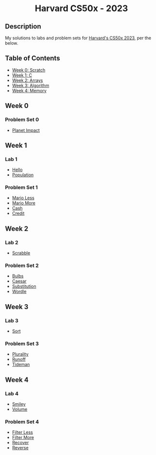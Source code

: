 <h1 align="center">
  Harvard CS50x - 2023
</h1>

## Description

My solutions to labs and problem sets for [Harvard's CS50x 2023](https://cs50.harvard.edu/x/2023/), per the below.

## Table of Contents

- [Week 0: Scratch](#week-0)
- [Week 1: C](#week-1)
- [Week 2: Arrays](#week-2)
- [Week 3: Algorithm](#week-3)
- [Week 4: Memory](#week-4)



## Week 0

### Problem Set 0

* [Planet Impact](week0/pset0/Planet-Impact.sb3)

## Week 1

### Lab 1

* [Hello](week1/lab1/hello.c)
* [Population](week1/lab1/population.c)

### Problem Set 1

* [Mario Less](week1/pset1/mario-less.c)
* [Mario More](week1/pset1/mario-more.c)
* [Cash](week1/pset1/cash.c)
* [Credit](week1/pset1/credit.c)

## Week 2

### Lab 2

* [Scrabble](week2/lab2/scrabble.c)

### Problem Set 2

* [Bulbs](week2/pset2/bulbs.c)
* [Caesar](week2/pset2/caesar.c)
* [Substitution](week2/pset2/substitution.c)
* [Wordle](week2/pset2/wordle.c)

## Week 3

### Lab 3

* [Sort](week3/lab3/sort-answers.txt)

### Problem Set 3

* [Plurality](week3/pset3/plurality.c)
* [Runoff](week3/pset3/runoff.c)
* [Tideman](week3/pset3/tideman.c)

## Week 4

### Lab 4

* [Smiley](week4/lab4/helpers.c)
* [Volume](week4/lab4/volume.c)

### Problem Set 4

* [Filter Less](week4/pset4/filter-less.c)
* [Filter More](week4/pset4/filter-more.c)
* [Recover](week4/pset4/recover.c)
* [Reverse](week4/pset4/revserse.c)



